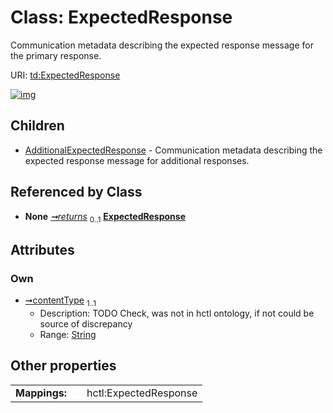 
# Class: ExpectedResponse

Communication metadata describing the expected response message for the primary response.

URI: [td:ExpectedResponse](https://www.w3.org/2019/wot/td#ExpectedResponse)


[![img](https://yuml.me/diagram/nofunky;dir:TB/class/[Form]++-%20returns%200..1>[ExpectedResponse&#124;contentType:string],[ExpectedResponse]^-[AdditionalExpectedResponse],[Form],[AdditionalExpectedResponse])](https://yuml.me/diagram/nofunky;dir:TB/class/[Form]++-%20returns%200..1>[ExpectedResponse&#124;contentType:string],[ExpectedResponse]^-[AdditionalExpectedResponse],[Form],[AdditionalExpectedResponse])

## Children

 * [AdditionalExpectedResponse](AdditionalExpectedResponse.md) - Communication metadata describing the expected response message for additional responses.

## Referenced by Class

 *  **None** *[➞returns](form__returns.md)*  <sub>0..1</sub>  **[ExpectedResponse](ExpectedResponse.md)**

## Attributes


### Own

 * [➞contentType](expectedResponse__contentType.md)  <sub>1..1</sub>
     * Description: TODO Check, was not in hctl ontology, if not could be source of discrepancy
     * Range: [String](types/String.md)

## Other properties

|  |  |  |
| --- | --- | --- |
| **Mappings:** | | hctl:ExpectedResponse |